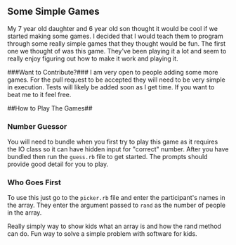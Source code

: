 ## Some Simple Games ##
My 7 year old daughter and 6 year old son thought it would be cool if we
started making some games. I decided that I would teach them to program
through some really simple games that they thought would be fun. The
first one we thought of was this game. They've been playing it a lot and
seem to really enjoy figuring out how to make it work and playing it.  

###Want to Contribute?###
I am very open to people adding some more games. For the pull request to
be accepted they will need to be very simple in execution. Tests will
likely be added soon as I get time. If you want to beat me to it feel
free.

##How to Play The Games##

### Number Guessor ###
You will need to bundle when you first try to play this game as it
requires the IO class so it can have hidden input for "correct" number.
After you have bundled then run the `guess.rb` file to get started. The
prompts should provide good detail for you to play.

### Who Goes First ###
To use this just go to the `picker.rb` file and enter the participant's
names in the array. They enter the argument passed to `rand` as the
number of people in the array.  

Really simply way to show kids what an array is and how the rand method
can do. Fun way to solve a simple problem with software for kids.   
